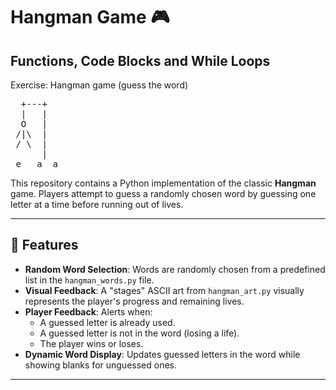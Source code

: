 # Hangman Game 🎮
## Functions, Code Blocks and While Loops

Exercise: Hangman game (guess the word)  
<pre>
  +---+  
  |   |  
  O   |  
 /|\  |  
 / \  |  
      |  
_e___a__a__
</pre>

This repository contains a Python implementation of the classic **Hangman** game. Players attempt to guess a randomly chosen word by guessing one letter at a time before running out of lives.

---

## 📝 Features

- **Random Word Selection**: Words are randomly chosen from a predefined list in the `hangman_words.py` file.
- **Visual Feedback**: A "stages" ASCII art from `hangman_art.py` visually represents the player's progress and remaining lives.
- **Player Feedback**: Alerts when:
  - A guessed letter is already used.
  - A guessed letter is not in the word (losing a life).
  - The player wins or loses.
- **Dynamic Word Display**: Updates guessed letters in the word while showing blanks for unguessed ones.

---
